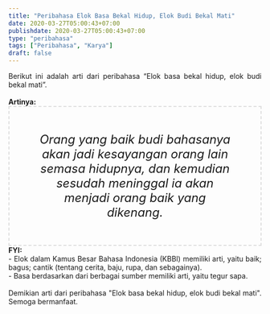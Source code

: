 ```yaml
---
title: "Peribahasa Elok Basa Bekal Hidup, Elok Budi Bekal Mati"
date: 2020-03-27T05:00:43+07:00
publishdate: 2020-03-27T05:00:43+07:00
type: "peribahasa"
tags: ["Peribahasa", "Karya"]
draft: false
---
```


<div dir="ltr" style="text-align: left;" trbidi="on"><div style="text-align: justify;">Berikut ini adalah arti dari peribahasa “Elok basa bekal hidup, elok budi bekal mati”.</div><br /><div style="text-align: justify;"><b>Artinya:</b></div><div style="border: 2px dashed #ddd; font-size: 24px; height: auto; margin: 0 auto; padding: 50px; text-align: center; width: auto;"><i>Orang yang baik budi bahasanya akan jadi kesayangan orang lain semasa hidupnya, dan kemudian sesudah meninggal ia akan menjadi orang baik yang dikenang.</i></div><div style="text-align: justify;"><b>FYI:</b> <br />- Elok dalam Kamus Besar Bahasa Indonesia (KBBI) memiliki arti, yaitu baik; bagus; cantik (tentang cerita, baju, rupa, dan sebagainya).<br />- Basa berdasarkan dari berbagai sumber memiliki arti, yaitu tegur sapa.<br /><br /></div><div style="text-align: justify;">Demikian arti dari peribahasa "Elok basa bekal hidup, elok budi bekal mati". Semoga bermanfaat.</div></div>
